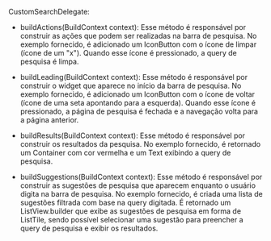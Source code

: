 CustomSearchDelegate:

- buildActions(BuildContext context): Esse método é responsável por construir as ações que podem ser realizadas na barra de pesquisa. No exemplo fornecido, é adicionado um IconButton com o ícone de limpar (ícone de um "x"). Quando esse ícone é pressionado, a query de pesquisa é limpa.

- buildLeading(BuildContext context): Esse método é responsável por construir o widget que aparece no início da barra de pesquisa. No exemplo fornecido, é adicionado um IconButton com o ícone de voltar (ícone de uma seta apontando para a esquerda). Quando esse ícone é pressionado, a página de pesquisa é fechada e a navegação volta para a página anterior.

- buildResults(BuildContext context): Esse método é responsável por construir os resultados da pesquisa. No exemplo fornecido, é retornado um Container com cor vermelha e um Text exibindo a query de pesquisa.

- buildSuggestions(BuildContext context): Esse método é responsável por construir as sugestões de pesquisa que aparecem enquanto o usuário digita na barra de pesquisa. No exemplo fornecido, é criada uma lista de sugestões filtrada com base na query digitada. É retornado um ListView.builder que exibe as sugestões de pesquisa em forma de ListTile, sendo possível selecionar uma sugestão para preencher a query de pesquisa e exibir os resultados.



